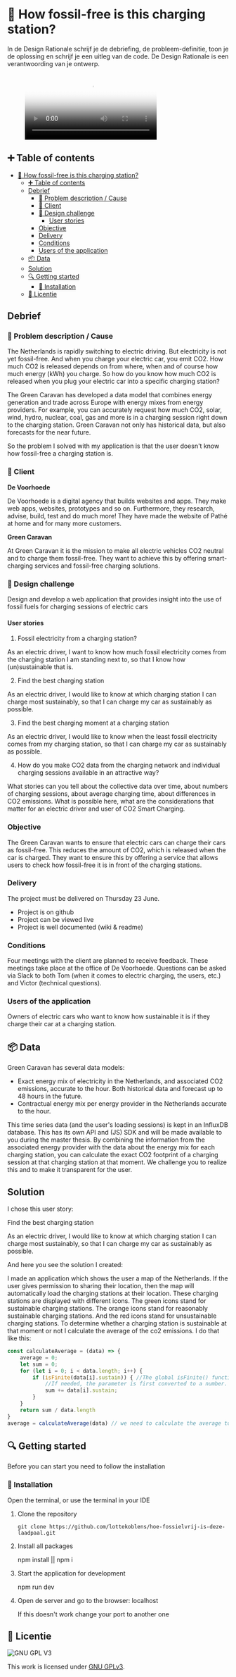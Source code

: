 # :seedling: How fossil-free is this charging station?

In de Design Rationale schrijf je de debriefing, de probleem-definitie, toon je de oplossing en schrijf je een uitleg van de code. De Design Rationale is een verantwoording van je ontwerp. 

<!-- video of application -->

<figure>
  <video controls="true" allowfullscreen="true" poster="/public/images/boom10png">
    <source src="/public/images/project.mp4" type="video/mp4">
  </video>
</figure>

## :heavy_plus_sign: Table of contents
- [:seedling: How fossil-free is this charging station?](#seedling-how-fossil-free-is-this-charging-station)
  - [:heavy_plus_sign: Table of contents](#heavy_plus_sign-table-of-contents)
  - [Debrief](#debrief)
    - [:memo: Problem description / Cause](#memo-problem-description--cause)
    - [:construction_worker: Client](#construction_worker-client)
    - [:rocket: Design challenge](#rocket-design-challenge)
      - [User stories](#user-stories)
    - [Objective](#objective)
    - [Delivery](#delivery)
    - [Conditions](#conditions)
    - [Users of the application](#users-of-the-application)
  - [:package: Data](#package-data)
  - [Solution](#solution)
  - [🔍 Getting started](#-getting-started)
    - [🔨 Installation](#-installation)
  - [:bookmark: Licentie](#bookmark-licentie)

## Debrief

### :memo: Problem description / Cause
The Netherlands is rapidly switching to electric driving. But electricity is not yet fossil-free. And when you charge your electric car, you emit CO2. How much CO2 is released depends on
from where, when and of course how much energy (kWh) you charge. So how do you know how much CO2 is released when you plug your electric car into a specific charging station?

The Green Caravan has developed a data model that combines energy generation and trade across Europe with energy mixes from energy providers. For example, you can accurately request how much CO2, solar, wind, hydro, nuclear, coal, gas and more is in a charging session right down to the charging station. Green Caravan not only has historical data, but also forecasts for the near future.

So the problem I solved with my application is that the user doesn't know how fossil-free a charging station is.

### :construction_worker: Client
**De Voorhoede**

De Voorhoede is a digital agency that builds websites and apps. They make web apps, websites, prototypes and so on. Furthermore, they research, advise, build, test and do much more! They have made the website of Pathé at home and for many more customers.

**Green Caravan**

At Green Caravan it is the mission to make all electric vehicles CO2 neutral and to charge them fossil-free. They want to achieve this by offering smart-charging services and fossil-free charging solutions.

### :rocket: Design challenge
Design and develop a web application that provides insight into the use of fossil fuels for charging sessions of electric cars

#### User stories

1. Fossil electricity from a charging station?

As an electric driver, I want to know how much fossil electricity comes from the charging station I am standing next to, so that I know how (un)sustainable that is.

2. Find the best charging station

As an electric driver, I would like to know at which charging station I can charge most sustainably, so that I can charge my car as sustainably as possible.

3. Find the best charging moment at a charging station

As an electric driver, I would like to know when the least fossil electricity comes from my charging station, so that I can charge my car as sustainably as possible.

4. How do you make CO2 data from the charging network and individual charging sessions available in an attractive way?

What stories can you tell about the collective data over time, about numbers of charging sessions, about average charging time, about differences in CO2 emissions. What is possible here, what are the considerations that matter for an electric driver and user of CO2 Smart Charging.

### Objective
The Green Caravan wants to ensure that electric cars can charge their cars as fossil-free. This reduces the amount of CO2, which is released when the car is charged. They want to ensure this by offering a service that allows users to check how fossil-free it is in front of the charging stations.

### Delivery
The project must be delivered on Thursday 23 June.

* Project is on github
* Project can be viewed live
* Project is well documented (wiki & readme)

### Conditions
Four meetings with the client are planned to receive feedback. These meetings take place at the office of De Voorhoede.
Questions can be asked via Slack to both Tom (when it comes to electric charging, the users, etc.) and Victor (technical questions).

### Users of the application
Owners of electric cars who want to know how sustainable it is if they charge their car at a charging station.

## :package: Data
Green Caravan has several data models:
* Exact energy mix of electricity in the Netherlands, and associated CO2 emissions, accurate to the hour. Both historical data and forecast up to 48 hours in the future.
* Contractual energy mix per energy provider in the Netherlands accurate to the hour.

This time series data (and the user's loading sessions) is kept in an InfluxDB database. This has its own API and (JS) SDK and will be made available to you during the master thesis. By combining the information from the associated energy provider with the data about the energy mix for each charging station, you can calculate the exact CO2 footprint of a charging session at that charging station at that moment. We challenge you to realize this and to make it transparent for the user.

## Solution

I chose this user story: 

Find the best charging station

As an electric driver, I would like to know at which charging station I can charge most sustainably, so that I can charge my car as sustainably as possible.

And here you see the solution I created:

<!-- video  -->

I made an application which shows the user a map of the Netherlands. If the user gives permission to sharing their location, then the map will automatically load the charging stations at their location. These charging stations are displayed with different icons. The green icons stand for sustainable charging stations. The orange icons stand for reasonably sustainable charging stations. And the red icons stand for  unsustainable charging stations. To determine whether a charging station is sustainable at that moment or not I calculate the average of the 
co2 emissions. I do that like this:

```js
const calculateAverage = (data) => {
    average = 0;
    let sum = 0;
    for (let i = 0; i < data.length; i++) {
        if (isFinite(data[i].sustain)) { //The global isFinite() function determines whether the passed value is a finite number. 
            //If needed, the parameter is first converted to a number. Source: https://developer.mozilla.org/en-US/docs/Web/JavaScript/Reference/Global_Objects/isFinite
            sum += data[i].sustain;
        }
    }
    return sum / data.length
}
average = calculateAverage(data) // we need to calculate the average to make a scale for the loading points
```

## 🔍 Getting started
Before you can start you need to follow the installation

### 🔨 Installation
Open the terminal, or use the terminal in your IDE

1. Clone the repository

   ``` git clone https://github.com/lottekoblens/hoe-fossielvrij-is-deze-laadpaal.git ```

2. Install all packages

   npm install || npm i

3. Start the application for development

   npm run dev

4. Open de server and go to the browser: localhost 

   If this doesn't work change your port to another one

## :bookmark: Licentie

![GNU GPL V3](https://www.gnu.org/graphics/gplv3-127x51.png)

This work is licensed under [GNU GPLv3](./LICENSE).
